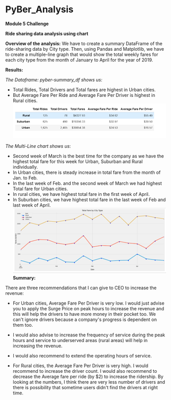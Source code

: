 # PyBer_Analysis
**Module 5 Challenge**

**Ride sharing data analysis using chart**

**Overview of the analysis:** We have to create a summary DataFrame of the ride-sharing data by City type. Then, using Pandas and Matplotlib, we have to create a multiple-line graph that would show the total weekly fares for each city type from the month of January to April for the year of 2019.

**Results:**

_The Dataframe: pyber-summary\_df shows us:_

- Total Rides, Total Drivers and Total fares are highest in Urban cities.
- But Average Fare Per Ride and Average Fare Per Driver is highest in Rural cities.
![DataFrame Summary](https://github.com/AditiOracle/PyBer_Analysis/blob/main/Resources/RideSharingSummary_DF.png)

_The Multi-Line chart shows us_:

- Second week of March is the best time for the company as we have the highest total fare for this week for Urban, Suburban and Rural individually.
- In Urban cities, there is steady increase in total fare from the month of Jan. to Feb.
- In the last week of Feb. and the second week of March we had highest Total fare for Urban cities.
- In rural cities, we have highest total fare in the first week of April.
- In Suburban cities, we have highest total fare in the last week of Feb and last week of April.
![Multi-Line Chart](https://github.com/AditiOracle/PyBer_Analysis/blob/main/Resources/Multi-Line%20chart.PNG)
**Summary:**

There are three recommendations that I can give to CEO to increase the revenue:

- For Urban cities, Average Fare Per Driver is very low. I would just advise you to apply the Surge Price on peak hours to increase the revenue and this will help the drivers to have more money in their pocket too. We can&#39;t ignore drivers because a company&#39;s progress is dependent on them too.

- I would also advise to increase the frequency of service during the peak hours and service to underserved areas (rural areas) will help in increasing the revenue.
- I would also recommend to extend the operating hours of service.

- For Rural cities, the Average Fare Per Driver is very high. I would recommend to increase the driver count. I would also recommend to decrease the Average fare per ride (by $2) to increase the ridership. By looking at the numbers, I think there are very less number of drivers and there is possibility that sometime users didn&#39;t find the drivers at right time.
